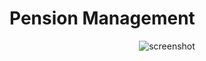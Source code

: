 # Pension Management

<p align="center">
    <img src="./.screenshots/screenshot.gif" alt="screenshot">
</p>